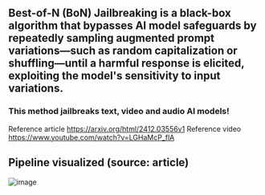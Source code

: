 ## Best-of-N (BoN) Jailbreaking is a black-box algorithm that bypasses AI model safeguards by repeatedly sampling augmented prompt variations—such as random capitalization or shuffling—until a harmful response is elicited, exploiting the model's sensitivity to input variations.
### This method jailbreaks text, video and audio AI models!
Reference article https://arxiv.org/html/2412.03556v1
Reference video https://www.youtube.com/watch?v=LGHaMcP_flA

## Pipeline visualized (source: article)
![image](https://arxiv.org/html/2412.03556v1/x1.png)
